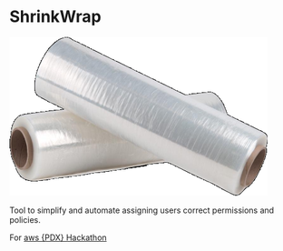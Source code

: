 # ShrinkWrap

![ShrinkWrap Logo](/logo2.png)

Tool to simplify and automate assigning users correct permissions and policies.

For [aws {PDX} Hackathon](https://aws-pdx-hackathon.devpost.com/)
